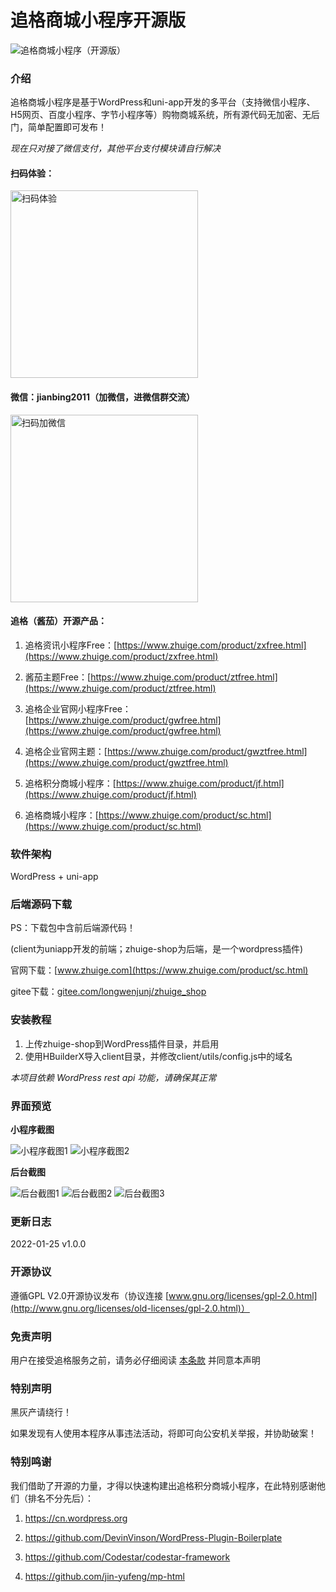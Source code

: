 # 追格商城小程序开源版

![追格商城小程序（开源版）](https://www.zhuige.com/uploads/20220125/48e2a60c3181673800f5569a0a0cdae5.png) 

### 介绍

追格商城小程序是基于WordPress和uni-app开发的多平台（支持微信小程序、H5网页、百度小程序、字节小程序等）购物商城系统，所有源代码无加密、无后门，简单配置即可发布！

*现在只对接了微信支付，其他平台支付模块请自行解决*


#### 扫码体验：

<img src="https://www.zhuige.com/uploads/20220125/b995e71700299ed5daea70562c08fa11.jpg" alt="扫码体验" width="300" height="300" />


#### 微信：**jianbing2011**（加微信，进微信群交流）

<img src="https://www.zhuige.com/uploads/20210828/2830bbe86eb2379d2f629dd125c6f9d7.jpg" alt="扫码加微信" width="300" height="300" />


#### 追格（酱茄）开源产品：

1. 追格资讯小程序Free：[https://www.zhuige.com/product/zxfree.html](https://www.zhuige.com/product/zxfree.html)

2. 酱茄主题Free：[https://www.zhuige.com/product/ztfree.html](https://www.zhuige.com/product/ztfree.html)

3. 追格企业官网小程序Free：[https://www.zhuige.com/product/gwfree.html](https://www.zhuige.com/product/gwfree.html)

4. 追格企业官网主题：[https://www.zhuige.com/product/gwztfree.html](https://www.zhuige.com/product/gwztfree.html)

5. 追格积分商城小程序：[https://www.zhuige.com/product/jf.html](https://www.zhuige.com/product/jf.html)

6. 追格商城小程序：[https://www.zhuige.com/product/sc.html](https://www.zhuige.com/product/sc.html)


### 软件架构

WordPress + uni-app


### 后端源码下载

PS：下载包中含前后端源代码！

(client为uniapp开发的前端；zhuige-shop为后端，是一个wordpress插件)


官网下载：[www.zhuige.com](https://www.zhuige.com/product/sc.html)

gitee下载：[gitee.com/longwenjunj/zhuige_shop](https://gitee.com/longwenjunj/zhuige_shop)


### 安装教程

1. 上传zhuige-shop到WordPress插件目录，并启用
2. 使用HBuilderX导入client目录，并修改client/utils/config.js中的域名

*本项目依赖 WordPress rest api 功能，请确保其正常*


### 界面预览

**小程序截图**

![小程序截图1](https://www.zhuige.com/ad/zhuige_shop/1.jpeg)
![小程序截图2](https://www.zhuige.com/ad/zhuige_shop/2.jpeg)

**后台截图**

![后台截图1](https://www.zhuige.com/ad/zhuige_shop/s1.png)
![后台截图2](https://www.zhuige.com/ad/zhuige_shop/s2.png)
![后台截图3](https://www.zhuige.com/ad/zhuige_shop/s3.png)


### 更新日志

2022-01-25 v1.0.0


### 开源协议

遵循GPL V2.0开源协议发布（协议连接 [www.gnu.org/licenses/gpl-2.0.html](http://www.gnu.org/licenses/old-licenses/gpl-2.0.html)）


### 免责声明

用户在接受追格服务之前，请务必仔细阅读 [本条款](https://www.zhuige.com/about/5.html) 并同意本声明


### 特别声明

黑灰产请绕行！

如果发现有人使用本程序从事违法活动，将即可向公安机关举报，并协助破案！


### 特别鸣谢

我们借助了开源的力量，才得以快速构建出追格积分商城小程序，在此特别感谢他们（排名不分先后）：

1. https://cn.wordpress.org

2. https://github.com/DevinVinson/WordPress-Plugin-Boilerplate

3. https://github.com/Codestar/codestar-framework

4. https://github.com/jin-yufeng/mp-html

